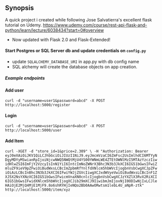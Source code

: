 ## Synopsis

A quick project i created while following Jose Salvatierra's excellent flask tutorial 
on Udemy. https://www.udemy.com/course/rest-api-flask-and-python/learn/lecture/6038434?start=0#overview

* Now updated with Flask 2.0 and Flask-Extended!

#### Start Postgres or SQL Server db and update credentials on `config.py`
* update `SQLALCHEMY_DATABASE_URI` in app.py with db config name
* SQL alchemy will create the database objects on app creation.


##### Example endpoints
#### Add user 
`curl -d "username=user1&password=abcd" -X POST http://localhost:5000/register`

#### Login
`curl -d "username=user1&password=abcd" -X POST http://localhost:5000/user`

#### Add Item
`curl -XGET -d "store_id=1&price=2.309" \
 -H "Authorization: Bearer eyJ0eXAiOiJKV1QiLCJhbGciOiJIUzI1NiJ9.eyJmcmVzaCI6ZmFsc2UsImlhdCI6MTYyNDgyMDYyMSwianRpIjoiNjcwNWQ5NWQtMjU4YS00YWNmLWE4ZTEtOWNlMzI5MTAzYzczIiwidHlwZSI6ImFjY2VzcyIsInN1YiI6IntcImNoZWNrX3Bhc3N3b3JkXCI6IG51bGwsIFwiZmluZF9ieV9pZFwiOiBudWxsLCBcImZpbmRfYnlfdXNlcm5hbWVcIjogbnVsbCwgXCJpZFwiOiAzLCBcInBhc3N3b3JkXCI6IFwiYWJjZGVcIiwgXCJxdWVyeVwiOiBudWxsLCBcInF1ZXJ5X2NsYXNzXCI6IG51bGwsIFwicmVnaXN0cnlcIjogbnVsbCwgXCJzYXZlX3RvX2RiXCI6IG51bGwsIFwidXNlcm5hbWVcIjogXCJib29mXCJ9IiwibmJmIjoxNjI0ODIwNjIxLCJleHAiOjE2MjQ4MjE1MjF9.8o6shRYHjIeNQo2Bb0AAwORwtsm1lebL4U_aNpR-ztk" http://localhost:5000/item/xyz`
